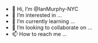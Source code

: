 - 👋 Hi, I’m @IanMurphy-NYC
- 👀 I’m interested in ...
- 🌱 I’m currently learning ...
- 💞️ I’m looking to collaborate on ...
- 📫 How to reach me ...

<!---
IanMurphy-NYC/IanMurphy-NYC is a ✨ special ✨ repository because its `README.md` (this file) appears on your GitHub profile.
You can click the Preview link to take a look at your changes.
--->
